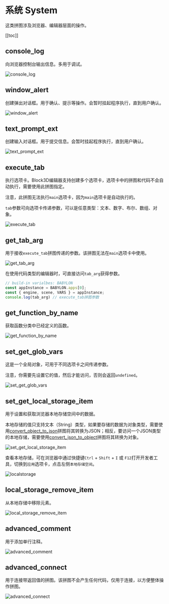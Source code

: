 # 系统 System

这类拼图涉及浏览器、编辑器层面的操作。

[[toc]]

## console_log

向浏览器控制台输出信息。多用于调试。

![console_log](/imgs/blocks/console_log.png)

## window_alert

创建弹出对话框。用于确认、提示等操作。会暂时挂起程序执行，直到用户确认。

![window_alert](/imgs/blocks/window_alert.png)

## text_prompt_ext

创建输入对话框。用于提交信息。会暂时挂起程序执行，直到用户确认。

![text_prompt_ext](/imgs/blocks/text_prompt_ext.png)

## execute_tab

执行选项卡。Block3D编辑器支持创建多个选项卡，选项卡中的拼图和代码不会自动执行，需要使用此拼图指定。

注意，此拼图无法执行`main`选项卡，因为`main`选项卡是自动执行的。

`tab`参数可向选项卡传递参数，可以是任意类型：文本、数字、布尔、数组、对象。

![execute_tab](/imgs/blocks/execute_tab.png)

## get_tab_arg

用于接收`execute_tab`拼图传递的参数。该拼图无法在`main`选项卡中使用。

![get_tab_arg](/imgs/blocks/get_tab_arg.png)

在使用代码类型的编辑器时，可直接访问`tab_arg`获得参数。

```js
// build-in varialbes: BABYLON
const appInstance = BABYLON.apps[0];
const { engine, scene, VARS } = appInstance;
console.log(tab_arg) // execute_tab拼图参数
```

## get_function_by_name

获取函数分类中已经定义的函数。

![get_function_by_name](/imgs/blocks/get_function_by_name.png)

## set_get_glob_vars

这是一个全局对象，可用于不同选项卡之间传递参数。

注意，你需要先设置它的值，然后才能访问，否则会返回`undefined`。

![set_get_glob_vars](/imgs/blocks/glob_set_get_vars.png)

## set_get_local_storage_item

用于设置和获取浏览器本地存储空间中的数据。

本地存储的值只支持文本（String）类型，如果要存储的数据为对象类型，需要使用[convert_object_to_json](./object.md#convert-object-to-json)拼图将其转换为JSON；相反，要访问一个JSON类型的本地存储，需要使用[convert_json_to_object](./object.md#convert-json-to-object)拼图将其转换为对象。

![set_get_local_storage_item](/imgs/blocks/local_storage_set_get_item.png)

查看本地存储，可在浏览器中通过快捷键`Ctrl` + `Shift` + `I` 或 `F12`打开开发者工具，切换到`应用`选项卡，点击左侧`本地存储空间`。

![localstorage](/imgs/blocks/localstorage.jpg)

## local_storage_remove_item

从本地存储中移除元素。

![local_storage_remove_item](/imgs/blocks/local_storage_remove_item.png)

## advanced_comment

用于添加单行注释。

![advanced_comment](/imgs/blocks/advanced_comment.png)

## advanced_connect

用于连接带返回值的拼图。该拼图不会产生任何代码，仅用于连接，以方便整体操作拼图。

![advanced_connect](/imgs/blocks/advanced_connect.png)
